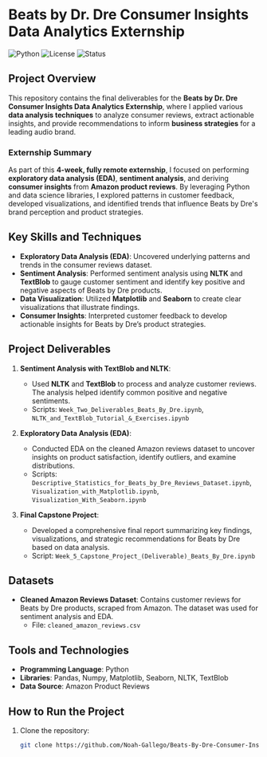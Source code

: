 # Beats by Dr. Dre Consumer Insights Data Analytics Externship

![Python](https://img.shields.io/badge/Python-v3.8-blue.svg)
![License](https://img.shields.io/badge/License-MIT-yellow.svg)
![Status](https://img.shields.io/badge/Status-Completed-green.svg)

## Project Overview

This repository contains the final deliverables for the **Beats by Dr. Dre Consumer Insights Data Analytics Externship**, where I applied various **data analysis techniques** to analyze consumer reviews, extract actionable insights, and provide recommendations to inform **business strategies** for a leading audio brand.

### Externship Summary
As part of this **4-week, fully remote externship**, I focused on performing **exploratory data analysis (EDA)**, **sentiment analysis**, and deriving **consumer insights** from **Amazon product reviews**. By leveraging Python and data science libraries, I explored patterns in customer feedback, developed visualizations, and identified trends that influence Beats by Dre's brand perception and product strategies.

## Key Skills and Techniques

- **Exploratory Data Analysis (EDA)**: Uncovered underlying patterns and trends in the consumer reviews dataset.
- **Sentiment Analysis**: Performed sentiment analysis using **NLTK** and **TextBlob** to gauge customer sentiment and identify key positive and negative aspects of Beats by Dre products.
- **Data Visualization**: Utilized **Matplotlib** and **Seaborn** to create clear visualizations that illustrate findings.
- **Consumer Insights**: Interpreted customer feedback to develop actionable insights for Beats by Dre’s product strategies.
  
## Project Deliverables

1. **Sentiment Analysis with TextBlob and NLTK**: 
   - Used **NLTK** and **TextBlob** to process and analyze customer reviews. The analysis helped identify common positive and negative sentiments.
   - Scripts: `Week_Two_Deliverables_Beats_By_Dre.ipynb`, `NLTK_and_TextBlob_Tutorial_&_Exercises.ipynb`

2. **Exploratory Data Analysis (EDA)**:
   - Conducted EDA on the cleaned Amazon reviews dataset to uncover insights on product satisfaction, identify outliers, and examine distributions.
   - Scripts: `Descriptive_Statistics_for_Beats_by_Dre_Reviews_Dataset.ipynb`, `Visualization_with_Matplotlib.ipynb`, `Visualization_With_Seaborn.ipynb`

3. **Final Capstone Project**:
   - Developed a comprehensive final report summarizing key findings, visualizations, and strategic recommendations for Beats by Dre based on data analysis.
   - Script: `Week_5_Capstone_Project_(Deliverable)_Beats_By_Dre.ipynb`

## Datasets

- **Cleaned Amazon Reviews Dataset**: Contains customer reviews for Beats by Dre products, scraped from Amazon. The dataset was used for sentiment analysis and EDA.
  - File: `cleaned_amazon_reviews.csv`

## Tools and Technologies

- **Programming Language**: Python
- **Libraries**: Pandas, Numpy, Matplotlib, Seaborn, NLTK, TextBlob
- **Data Source**: Amazon Product Reviews

## How to Run the Project

1. Clone the repository:
   ```bash
   git clone https://github.com/Noah-Gallego/Beats-By-Dre-Consumer-Insights.git
